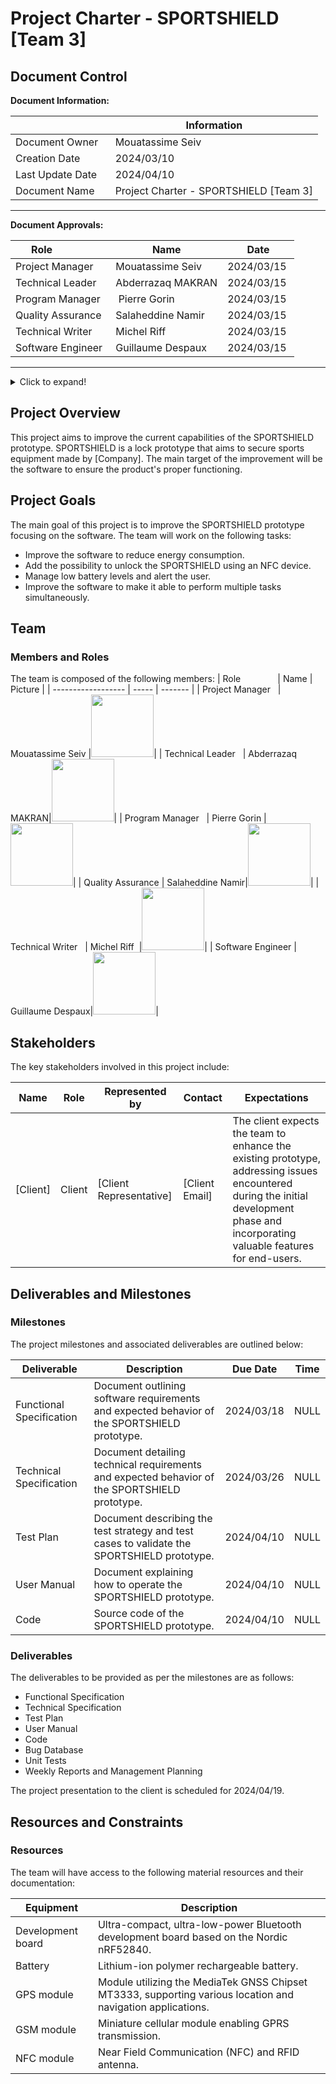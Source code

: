 # Project Charter - SPORTSHIELD [Team 3]

## Document Control

**Document Information:**

|                   | Information |
| ----------------- | ----------- |
| Document Owner    | Mouatassime Seiv|
| Creation Date     | 2024/03/10  |
| Last Update Date  | 2024/04/10  |
| Document Name     | Project Charter - SPORTSHIELD [Team 3]|

---
**Document Approvals:**

| Role               | Name  | Date  |
| ------------------ | ----- | ----- |
| Project Manager    | Mouatassime Seiv | 2024/03/15 |
| Technical Leader   | Abderrazaq MAKRAN| 2024/03/15 |
| Program Manager    | Pierre Gorin     | 2024/03/15 |
| Quality Assurance  | Salaheddine Namir| 2024/03/15 |
| Technical Writer   | Michel Riff      | 2024/03/15 |
| Software Engineer  |Guillaume Despaux | 2024/03/15 |

---

<details>

<summary>Click to expand!</summary>

- [Project Charter - SPORTSHIELD \[Team 3\]](#project-charter---sportshield-team-3)
  - [Document Control](#document-control)
  - [Project Overview](#project-overview)
  - [Project Goals](#project-goals)
  - [Team](#team)
    - [Members and Roles](#members-and-roles)
  - [Stakeholders](#stakeholders)
  - [Deliverables and Milestones](#deliverables-and-milestones)
    - [Milestones](#milestones)
    - [Deliverables](#deliverables)
  - [Resources and Constraints](#resources-and-constraints)
    - [Resources](#resources)
    - [Constraints](#constraints)
  - [Risk and Mitigation](#risk-and-mitigation)
  - [Overall plan](#overall-plan)
  - [Glossary](#glossary)

</details>

## Project Overview
This project aims to improve the current capabilities of the SPORTSHIELD prototype. SPORTSHIELD is a lock prototype that aims to secure sports equipment made by [Company]. The main target of the improvement will be the software to ensure the product's proper functioning.

## Project Goals
The main goal of this project is to improve the SPORTSHIELD prototype focusing on the software. 
The team will work on the following tasks:
- Improve the software to reduce energy consumption.
- Add the possibility to unlock the SPORTSHIELD using an NFC device.
- Manage low battery levels and alert the user.
- Improve the software to make it able to perform multiple tasks simultaneously.

## Team

### Members and Roles
The team is composed of the following members:
| Role               | Name  | Picture |
| ------------------ | ----- | ------- |
| Project Manager    | Mouatassime Seiv |<img src="https://media.licdn.com/dms/image/C5603AQF4HZAk-2E6_g/profile-displayphoto-shrink_400_400/0/1660715651722?e=1716422400&v=beta&t=Y8iX2D3b1agoR57z2bGOah0L5KGhZ5RUgfUnCLpjQ4M" width="100" height="100" />|
| Technical Leader   | Abderrazaq MAKRAN|<img src="" width="100" height="100" />|
| Program Manager    | Pierre Gorin     |<img src="" width="100" height="100" />|
| Quality Assurance  | Salaheddine Namir|<img src="" width="100" height="100" />|
| Technical Writer   | Michel Riff      |<img src="" width="100" height="100" />|
| Software Engineer  | Guillaume Despaux|<img src="" width="100" height="100" />|


## Stakeholders
The key stakeholders involved in this project include:

| Name            | Role   | Represented by       | Contact            | Expectations                                                                                                                  |
|-----------------|--------|----------------------|--------------------|--------------------------------------------------------------------------------------------------------------------------------|
| [Client]        | Client | [Client Representative] | [Client Email] | The client expects the team to enhance the existing prototype, addressing issues encountered during the initial development phase and incorporating valuable features for end-users. |

## Deliverables and Milestones
### Milestones
The project milestones and associated deliverables are outlined below:

| Deliverable              | Description                                                                                                                | Due Date  | Time |
|--------------------------|----------------------------------------------------------------------------------------------------------------------------|-----------|------|
| Functional Specification | Document outlining software requirements and expected behavior of the SPORTSHIELD prototype.                             | 2024/03/18 | NULL  |
| Technical Specification  | Document detailing technical requirements and expected behavior of the SPORTSHIELD prototype.                               | 2024/03/26 | NULL  |
| Test Plan                | Document describing the test strategy and test cases to validate the SPORTSHIELD prototype.                                 | 2024/04/10 | NULL  |
| User Manual              | Document explaining how to operate the SPORTSHIELD prototype.                                                               | 2024/04/10 | NULL  |
| Code                     | Source code of the SPORTSHIELD prototype.                                                                                  | 2024/04/10 | NULL  |

### Deliverables
The deliverables to be provided as per the milestones are as follows:
- Functional Specification
- Technical Specification
- Test Plan
- User Manual
- Code
- Bug Database
- Unit Tests
- Weekly Reports and Management Planning

The project presentation to the client is scheduled for 2024/04/19.

## Resources and Constraints
### Resources
The team will have access to the following material resources and their documentation:

| Equipment         | Description                                                                                               |
|-------------------|-----------------------------------------------------------------------------------------------------------|
| Development board | Ultra-compact, ultra-low-power Bluetooth development board based on the Nordic nRF52840.                 |
| Battery           | Lithium-ion polymer rechargeable battery.                                                                 |
| GPS module        | Module utilizing the MediaTek GNSS Chipset MT3333, supporting various location and navigation applications. |
| GSM module        | Miniature cellular module enabling GPRS transmission.                                                      |
| NFC module        | Near Field Communication (NFC) and RFID antenna.                                                           |
